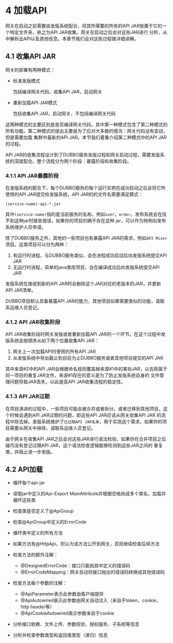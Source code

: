 # 4 加载API

网关在启动之前需要由发版系统配合，将其所需要的所有的API JAR放置于它的一个特定文件夹，称之为API JAR收集。网关在启动之后会对这些JAR进行
分析，从中解析出API以及其他信息。本章节我们会对这些过程做详细讲解。

## 4.1 收集API JAR

网关的部署有两种模式：

* 标准发版模式
  
  包括编译网关代码，收集API JAR，启动网关
  
* 重新加载API JAR模式

  包括收集API JAR，启动网关，不包括编译网关代码
  
这两种模式的主要区别是是否编译网关代码，其中第一种模式包含了第二种模式的所有功能。第二种模式的提出主要是为了应对大多数的情况：网关代码没有变动，但是需要加载
集群中最新的API JAR。本节我们着重介绍第二种模式中的API JAR的过程。

API JAR的收集流程设计到了DUBBO服务发版过程和网关启动过程，需要发版系统的深度配合。整个流程分为两个阶段：暴露阶段和收集阶段。

### 4.1.1 API JAR暴露阶段

在发版系统的配合下，每个DUBBO服务的每个运行实例在成功启动之后会将它所使用的API JAR提交给发版系统，API JAR的的文件名需要满足模式：

```text
(service-name)-api-*.jar
```

其中`(service-name)`指的是当前服务的名称，例如`user`，`order`。发布系统会在找不到这种jar时报告错误，如果你的项目的确不存在这种
jar，可以作为特例向发布系统维护人员申请。

除了DUBBO服务之外，其他的一些项目也有暴露API JAR的需求，例如`API Mixer`项目。这类项目可以分为两种：

1. 有运行时进程，与DUBBO服务类似，会在进程成功启动后向发版系统提交API JAR
2. 无运行时进程，简单的java类库项目，会在编译成功后向发版系统提交API JAR

发版系统在接收到新的API JAR时会删除这个JAR对应的老版本的JAR，并更新API JAR清单。

DUBBO项目默认具备暴露API JAR的能力，其他项目如果需要类似的功能，请联系运维人员登记。

### 4.1.2 API JAR收集阶段

API JAR收集阶段时网关发版或者重新加载API JAR的一个环节。在这个过程中发版系统会按顺序从如下两个位置收集API JAR：

1. 网关上一次加载API时使用的所有API JAR
2. 从发版系统中导出截止到目前为止DUBBO服务或者其他项目提交的API JAR

其中来源#2中的API JAR会根据命名规则覆盖掉来源#1中的某些JAR，以去除属于同一项目的重复JAR文件。来源#1存在的意义是为了防止发版系统自身的
文件管理问题导致JAR丢失，以此提高API JAR收集流程的稳定性。

### 4.1.3 API JAR过期

在项目演进的过程中，一些项目可能会被合并或者拆分，或者迁移到其他项目，这个时候会遇到API JAR过期的问题，即这些API JAR应该从网关收集API JAR
的流程中除去掉。发版系统维护了`已过期API JAR名单`，用于实现这个需求。如果你的项目需要从网关中抹除，请联系运维人员登记。

由于网关在收集API JAR之后会对这些JAR进行语法校验，如果你在合并项目之后碰巧没有登记过期API JAR，这个语法检查逻辑能够检测到这些JAR之间的
重复类，并阻止进一步发版。

## 4.2 API加载

* 循环每个api-jar
* 读取jar中定义的Api-Export MainAttribute并根据空格拆成多个类名，加载并循环这些类
* 检查类是否定义了@ApiGroup
* 检查@ApiGroup中定义的ErrorCode
* 循环类中定义的所有方法
* 如果方法有@HttpApi，则认为该方法公开到网关，否则继续检查后续方法
* 检查方法的额外注解：

  * @DesignedErrorCode：接口只能抛其中定义的错误码
  * @ErrorCodeMapping：网关自动将接口抛出的错误码转换成其他错误码
  
* 检查方法每个参数的注解：
  
  * @ApiParameter表示此参数由客户端提供
  * @ApiAutowired表示此参数由网关自动注入（来自于token，cookie，http header等）
  * @ApiCookieAutowired表示参数来自于cookie

* 分析接口依赖、文件上传、参数校验、授权服务、子系统等信息
* 分析并检查参数类型和返回值类型（递归）信息
